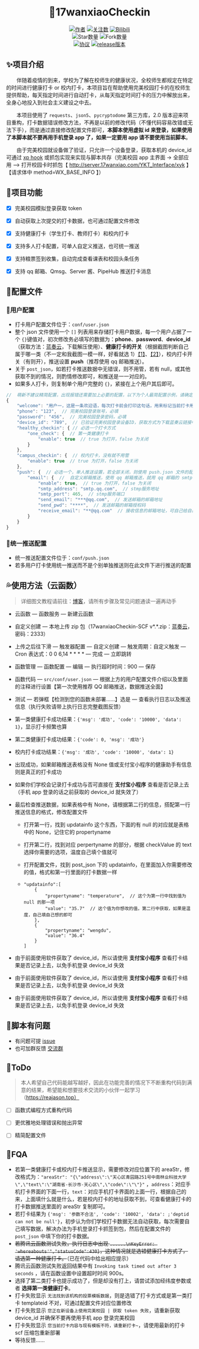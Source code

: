 <div align="center"> 
<h1 align="center">
🌈17wanxiaoCheckin
</h1>

[![](https://img.shields.io/badge/Author-zhoudedi-red "作者")](https://github.com/xiaozhou/)
[![](https://img.shields.io/badge/dynamic/json?logo=github&label=GitHub+Followers&labelColor=282c34&color=181717&query=%24.data.totalSubs&url=https%3A%2F%2Fapi.spencerwoo.com%2Fsubstats%2F%3Fsource%3Dgithub%26queryKey%3Dzhoudedi&longCache=true "关注数")](https://github.com/zhoudedi)
[![Bilibili](https://img.shields.io/badge/dynamic/json?logo=data%3Aimage%2Fpng%3Bbase64%2CiVBORw0KGgoAAAANSUhEUgAAAGAAAABgCAYAAADimHc4AAAD7ElEQVR4nO2dW9WrMBCFK6ESkFAJSKiESqgEHCABCZWAhEpAAhL2ecik5dDc%2FpXLBDLfWnlqy0xmJ5BMQnq5CIIgCIIgCIIgCIIgCEIBAHQAemYfrgCunD6wAKAHsEKxALgx+bCQD8%2FS9tmgVqeDr1lLigDgZvDhXso+K9TyTBQRwRJ8AHjntl0Flh5QRAQK%2FmKxPeayWx2OXpBNBKiHvi34b7T2MC4pAvW6twR%2FRwkRKPizBN8CgEcuESj4Lwm+BwBjahEk+H8EwJRKhOaCDzW8e1JLfkUUH1NgmR3XmHffHR1l+72BSs8d7w8U+JDAnZERQMcV+CtUi7dNqFqibB4J7vtrq7xKCuAasbTMXCL4T+5aVk6+2xHUrWdhruAR6HIJcOeu2UHI8zyAe2ytWfEdWz9PVvQ8YAmIQ5dDAB9LFsMVAv8oMO2zAGrC5WNIarRiAuKR9jYEd9pY08aa6uUzIHGRdkgKd8pY0yc1WjEBAqypDYoAG0QAZkQAZkQAZkQAZk4vANQenjsSzS3I%2FwcSbXU5jQBUkRtdf4Rar90v8kSv3+I3ffCCSpk8I%2Fw+lgDkdI%2Fv2rEp2CaiWm1AsDQLlDAD+dlFXLMeAaCSeLZdaSFE5VUQNot38cKuEeBgAsSuG0flVZBmEanbXfNQAsS0fgBYIn2fIu3%2FBBMHEyBmDXlFfA8IzeHb+Ems4WAChKykrVA9ZfsQTL57jXzRg4A5wC%2FA8N4ADiZAZwm2XjW75Qh2KOTfA0p4kygPw28OJcCVgn3nDnYo2EwEYRgGH0qAMyICMCMCMCMCMCMCMCMCMCMCfP3qwHDOQ4AAUekTk8FaBRihJnZdYbvtCGC7LvmkM63GjVDINPFrQgCq5ETXfmMzI90FXzPvfqt7x4rEu%2FZaEcCUxFvgz2zO+BUn6UkoaEEAsptiMSX5e8FoRYCN7cVgb4Vq7U%2FH50Pq4JNP7Qiw8UFnJwcK+tXy+Wj6PLEvPgHSHv5UgwA1IQIwwyFAyLJin9RoxYgAzAQIkPwNmf26busC+OIx5TDqo5nDT+F%2FSS%2F9CYzwb+No49zNy2evkYv0LywGGAXUvp6eSneycqOic0w20k7CNgKE7jJunSGLACTCxF27ylmQc98T5MQUH49swd+I0HPXslLKnT0N+wnkrTKi9JZL%2FL9i1SorMmdeQ4TQQ7OFMxIMzGD45w8nUL1im7efENZLJpgPSw0pfz0cdt4U3230Td%2FTvx2R6d2FrHhEWLkq5PELOMsRPHCPnAZGv1xJteL7jbJiaW3sB2nDvPC%2FosSYvjRQz4cJ6n7KO3rYQL7M+L6nVtfDVRAEQRAEQRAEQRAEIZ5%2FSAXmdfXaoQsAAAAASUVORK5CYII%3D&label=bilibili+fans&labelColor=FE7398&color=282c34&query=%24.data.totalSubs&url=https%3A%2F%2Fapi.spencerwoo.com%2Fsubstats%2F%3Fsource%3Dbilibili%26queryKey%3D233683051&longCache=true)](https://space.bilibili.com/233683051)
<br>
![](https://img.shields.io/github/stars/zhoudedi/WanMeiXiaoYuanCheckin?style=social "Star数量")
![](https://img.shields.io/github/forks/zhoudedi/WanMeiXiaoYuanCheckin?style=social "Fork数量")
<br>
[![](https://img.shields.io/github/license/zhoudedi/WanMeiXiaoYuanCheckin "协议")](https://github.com/zhoudedi/WanMeiXiaoYuanCheckin/blob/master/LICENSE)
[![](https://img.shields.io/github/v/release/zhoudedi/WanMeiXiaoYuanCheckin "release版本")](https://github.com/zhoudedi/WanMeiXiaoYuanCheckin/releases)

</div>

## ✨项目介绍

&emsp;&emsp;伴随着疫情的到来，学校为了解在校师生的健康状况，全校师生都规定在特定的时间进行健康打卡 or 校内打卡，本项目旨在帮助使用完美校园打卡的在校师生提供帮助，每天指定时间进行自动打卡，从每天指定时间打卡的压力中解放出来，全身心地投入到社会主义建设之中去。

&emsp;&emsp;本项目使用了 `requests`、`json5`、`pycryptodome` 第三方库，2.0 版本迎来项目重构，打卡数据错误修改方法，不再是以前的修改代码（不懂代码容易改错或无法下手），而是通过直接修改配置文件即可，**本脚本使用虚拟 id 来登录，如果使用了本脚本就不要再用手机登录 app 了，如果一定要用 app 请不要使用当前脚本**。

&emsp;&emsp;由于完美校园就设备做了验证，只允许一个设备登录，获取本机的 device_id 可通过 [xp hook](https://reajason.top/2021/04/18/17wanxiaohookgetdeviceid/) 或抓包实现来实现与脚本共存（完美校园 app 主界面 -> 全部应用 ——> 打开校园卡时抓包【 http://server.17wanxiao.com/YKT_Interface/xyk 】【请求体中 method=WX_BASE_INFO 】）



## 🔰项目功能

* [x] 完美校园模拟登录获取 token
* [x] 自动获取上次提交的打卡数据，也可通过配置文件修改
* [x] 支持健康打卡（学生打卡、教师打卡）和校内打卡
* [x] 支持多人打卡配置，可单人自定义推送，也可统一推送
* [x] 支持粮票签到收集，自动完成查看课表和校园头条任务
* [x] 支持 qq 邮箱、Qmsg、Server 酱、PipeHub 推送打卡消息


## 🎨配置文件

### 💃用户配置

- 打卡用户配置文件位于：`conf/user.json`
- 整个 json 文件使用一个 `[]` 列表用来存储打卡用户数据，每一个用户占据了一个 `{}`键值对，初次修改务必填写的数据为：**phone**、**password**、**device_id**（获取方法：[蓝奏云](https://lingsiki.lanzoui.com/iQamDmt165i)，下载解压使用）、**健康打卡的开关**（根据截图判断自己属于哪一类（不一定和我截图一模一样，好看就选 1）[【1】](https://cdn.jsdelivr.net/gh//zhoudedi/WanMeiXiaoYuanCheckin/Pictures/one.png)、[【2】](https://cdn.jsdelivr.net/gh//zhoudedi/WanMeiXiaoYuanCheckin/Pictures/two.png)），校内打卡开关（有则开），推送设置 **push**（推荐使用 qq 邮箱推送）。
- 关于 `post_json`，如若打卡推送数据中无错误，则不用管，若有 null，或其他获取不到的情况，则酌情修改即可，和推送是一一对应的。
- 如果多人打卡，则复制单个用户完整的 `{}`，紧接在上个用户其后即可。

```js
//  萌新不建议精简配置，出现报错还需要加上必要的配置，以下为个人最简配置示例，请确定自己的打卡方式，删掉不需要的即可
{
    "welcome": "用户一，这是一条欢迎语，每次打卡前会打印这句话，用来标记当前打卡用户，如：正在为 *** 打卡......",
    "phone": "123",  // 完美校园登录账号，必填
    "password": "456",  // 完美校园登录密码，必填
    "device_id": "789",  // 已验证完美校园登录设备ID，获取方式为下载蓝奏云链接中的 RegisterDeviceID.zip，必填
    "healthy_checkin": { // 必选一个打卡方式
        "one_check": {  // 第一类健康打卡
            "enable": true  // true 为打开，false 为关闭
        }
    },
    "campus_checkin": {  // 校内打卡，没有就不用管
        "enable": true  // true 为打开，false 为关闭
    },
    "push": {  // 必选一个，单人推送设置，若全部关闭，则使用 push.json 文件的配置，进行统一推送
        "email": {  //  自定义邮箱推送，使用 qq 邮箱推送，就用 qq 邮箱的 smtp 服务地址和端口
            "enable": true,  // true 为打开，false 为关闭
            "smtp_address": "smtp.qq.com",  // stmp服务地址
            "smtp_port": 465,  // stmp服务端口
            "send_email": "***@qq.com",  // 发送邮箱的邮箱地址
            "send_pwd": "****",  // 发送邮箱的邮箱授权码
            "receive_email": "**@qq.com"  // 接收信息的邮箱地址，可自己给自己发
        }
    }
}
```

### 🤝统一推送配置

- 统一推送配置文件位于：`conf/push.json`
- 若多用户打卡使用统一推送而不是个别单独推送则在此文件下进行推送的配置



## 💦使用方法（云函数）

> 详细图文教程请前往：[博客](https://reajason.top/2021/03/19/17wanxiaocheckinscf/)，请所有步骤及常见问题通读一遍再动手

- 云函数 — 函数服务 — 新建云函数

- 自定义创建 — 本地上传 zip 包（17wanxiaoCheckin-SCF v*.*.zip：[蓝奏云](https://lingsiki.lanzoui.com/b0ekhmcxe)，密码：2333）

- 上传之后往下滑 — 触发器配置 — 自定义创建 — 触发周期：自定义触发 — Cron 表达式：0 0 6,14 * * * * — 完成 — 立即跳转

- 函数管理 — 函数配置 — 编辑 — 执行超时时间：900 — 保存

- 函数代码 — `src/conf/user.json` — 根据上方的用户配置文件介绍以及里面的注释进行设置【第一次使用推荐 QQ 邮箱推送，数据推送全面】

- 测试 — 若弹框【检测到您的函数未部署......】选是 — 查看执行日志以及推送信息（执行失败请带上执行日志完整截图反馈）

- 第一类健康打卡成功结果：`{'msg': '成功', 'code': '10000', 'data': 1}`，显示打卡频繁也算

- 第二类健康打卡成功结果：`{'code': 0, 'msg': '成功'}`

- 校内打卡成功结果：`{'msg': '成功', 'code': '10000', 'data': 1}`

- 出现成功，如果邮箱推送表格没有 None 值或支付宝小程序的健康助手有信息则是真正的打卡成功

- 如果你们学校会记录打卡成功与否可直接在 **支付宝小程序** 查看是否记录上去（手机 app 登录的话之前获取的 device_id 就失效了）

- 最后检查推送数据，如果表格中有 None，请根据第二行的信息，搭配第一行推送信息的格式，修改配置文件

  - 打开第一行，找到 updatainfo 这个东西，下面的有 null 的对应就是表格中的 None，记住它的 propertyname

  - 打开第二行，找到对应 perpertyname 的部分，根据 checkValue 的 text 选择你需要的选项，温度自己填个值就可

  - 打开配置文件，找到 post_json 下的 updatainfo，在里面加入你需要修改的值，格式和第一行里面的打卡数据一样

  - ```
    "updatainfo":[
    	{
        	"propertyname": "temperature",  // 这个为第一行中找到值为 null 的那一项
            "value": "35.7"  // 这个值为你想改的值，第二行中获取，如果是温度，自己填自己想的即可
        },
        {
        	"propertyname": "wengdu",
        	"value": "36.4"
        }
    ]
    ```

     

- 由于前面使用软件获取了 device_id，所以请使用 **支付宝小程序** 查看打卡结果是否记录上去，以免手机登录 device_id 失效

- 由于前面使用软件获取了 device_id，所以请使用 **支付宝小程序** 查看打卡结果是否记录上去，以免手机登录 device_id 失效

- 由于前面使用软件获取了 device_id，所以请使用 **支付宝小程序** 查看打卡结果是否记录上去，以免手机登录 device_id 失效




## 🙋‍脚本有问题
* 有问题可提 [issue](https://github.com/zhoudedi/WanMeiXiaoYuanCheckin/issues)
* 也可加群反馈 [交流群](https://github.com/zhoudedi/WanMeiXiaoYuanCheckin/issues/30)



## 🎯ToDo

> 本人希望自己代码能越写越好，因此在功能完善的情况下不断重构代码到满意的结果，希望能和想要技术交流的小伙伴一起学习（https://reajason.top）

- [ ] 函数式编程方式重构代码
- [ ] 更优雅地处理错误和抛出异常
- [ ] 精简配置文件



## 📜FQA

- 若第一类健康打卡或校内打卡推送显示，需要修改对应位置下的 areaStr，修改格式为：`"areaStr": "{\"address\":\"天心区青园路251号中南林业科技大学\",\"text\":\"湖南省-长沙市-天心区\",\"code\":\"\"}"` ，`address`：对应手机打卡界面的下面一行，`text`：对应手机打卡界面的上面一行，根据自己的来，上面填什么就是什么，若是校内打卡的地址获取不到，可查看健康打卡的打卡数据推送里面的 areaStr 复制即可。
- 若打卡结果为 `{'msg': '参数不合法', 'code': '10002', 'data': ;'deptid can not be null'}`，初步认为你们学校打卡数据无法自动获取，每次需要自己填写数据，解决办法为手机登录打卡抓签到包，然后在配置文件的 `post_json` 中填下你的打卡数据。
- ~~若腾讯云函数测试失败，执行日志中出现 `......\nKeyError: 'whereabouts'","statusCode":430}`，这种情况就是选错健康打卡方式了，请选第一种健康打卡。~~（已在代码中给出相应提示）
- 腾讯云函数测试失败返回结果中有 `Invoking task timed out after 3 seconds` ，请在函数设置中设置超时时间 900s。
- 选择了第二类打卡也提示成功了，但是却没有打上，请尝试添加经纬度参数或者 **选择第一类健康打卡**。
- 打卡失败显示 `无法找到该机构的投票模板数据`，则是选错了打卡方式或是第一类打卡 templateid 不对，可通过配置文件对应位置修改
- 打卡失败显示 `您正在新设备上使用完美校园 | 获取 token 失败`，请重新获取 device_id 并确保不要再使用手机 app 登录完美校园
- 打卡失败显示 `您当前打卡内容与现有模板不符，请重新打卡~`，请使用最新的打卡 scf 压缩包重新部署
- 等待反馈......

